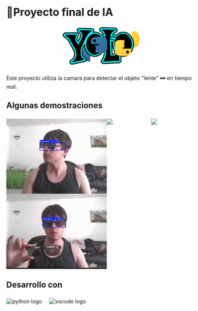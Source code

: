 <h1 align="left">🤖Proyecto final de IA</h1>

###

<div align="center">
  <img height="100" src="https://raw.githubusercontent.com/goktug97/PyYOLO/master/pyyologo.png"  />
</div>

###

<p align="left">Este proyecto utiliza la camara para detectar el objeto "lente" 🕶️ en tiempo real.</p>

###

<h2 align="left">Algunas demostraciones</h2>

###

<img align="left" height="200" src="https://raw.githubusercontent.com/H33Criss/IA_detector_lentes/refs/heads/main/demostraciones/2.gif"  />

###

<img align="left" height="200" src="https://raw.githubusercontent.com/H33Criss/IA_detector_lentes/refs/heads/main/demostraciones/3.gif"  />

###

<img align="left" height="200" src="https://raw.githubusercontent.com/H33Criss/IA_detector_lentes/refs/heads/main/demostraciones/4.gif"  />

###

<div align="center">
  <img height="200" src="https://raw.githubusercontent.com/H33Criss/IA_detector_lentes/refs/heads/main/demostraciones/5.gif"  />
</div>

###

<br clear="both">

<h2 align="left">Desarrollo con</h2>

###

<div align="left">
  <img src="https://cdn.jsdelivr.net/gh/devicons/devicon/icons/python/python-original.svg" height="40" alt="python logo"  />
  <img width="12" />
  <img src="https://cdn.jsdelivr.net/gh/devicons/devicon/icons/vscode/vscode-original.svg" height="40" alt="vscode logo"  />
</div>

###
